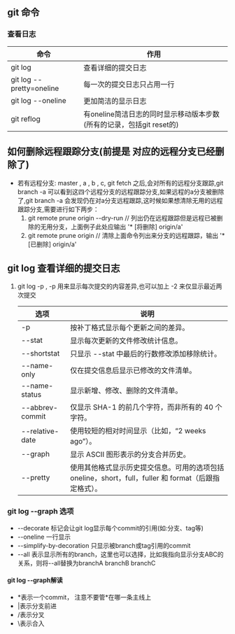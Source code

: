 ## git 命令
### 查看日志

|命令|作用|
|----|----|
| git log |查看详细的提交日志|
| git log --pretty=oneline|	每一次的提交日志只占用一行|
| git log --oneline|更加简洁的显示日志|
| git reflog|有oneline简洁日志的同时显示移动版本步数(所有的记录，包括git reset的)|

## 如何删除远程跟踪分支(前提是 对应的远程分支已经删除了)
+ 若有远程分支: master , a , b , c, git fetch 之后,会对所有的远程分支跟踪,git branch -a 可以看到这四个远程分支的远程跟踪分支,如果远程的a分支被删除了,git branch -a 会发现仍在对a分支远程跟踪,这时候如果想清除无用的远程跟踪分支,需要进行如下两步：
   1. git remote prune origin --dry-run  // 列出仍在远程跟踪但是远程已被删除的无用分支，上面例子此处应输出  '* [将删除] origin/a'
   2. git remote prune origin  // 清除上面命令列出来分支的远程跟踪，输出 '* [已删除] origin/a'

##  git log  查看详细的提交日志
1. git log -p   , -p 用来显示每次提交的内容差异,也可以加上 -2 来仅显示最近两次提交

   |选项|说明|
   |---|---|
   | -p  | 按补丁格式显示每个更新之间的差异。|
   | --stat | 显示每次更新的文件修改统计信息。|
   | --shortstat | 只显示 --stat 中最后的行数修改添加移除统计。|
   | --name-only |仅在提交信息后显示已修改的文件清单。|
   | --name-status |显示新增、修改、删除的文件清单。|
   | --abbrev-commit| 仅显示 SHA-1 的前几个字符，而非所有的 40 个字符。|
   | --relative-date |使用较短的相对时间显示（比如，“2 weeks ago”）。|
   | --graph| 显示 ASCII 图形表示的分支合并历史。|
   | --pretty| 使用其他格式显示历史提交信息。可用的选项包括 oneline，short，full，fuller 和 format（后跟指定格式）。|

### git log --graph 选项
+ --decorate 标记会让git log显示每个commit的引用(如:分支、tag等) 
+ --oneline 一行显示
+ --simplify-by-decoration 只显示被branch或tag引用的commit
+ --all 表示显示所有的branch，这里也可以选择，比如我指向显示分支ABC的关系，则将--all替换为branchA branchB branchC
#### git log --graph解读
- \*表示一个commit， 注意不要管*在哪一条主线上
- |表示分支前进
- /表示分叉
- \表示合入